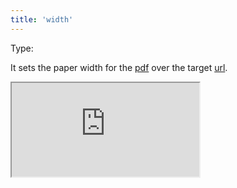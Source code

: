 ```yaml
---
title: 'width'
--- 
```


Type: <Type children='<string>'/><br/>

It sets the paper width for the [pdf](/docs/api/parameters/pdf) over the target [url](/docs/api/parameters/url).

<Iframe src="https://cdn.microlink.io/docs/raycast.pdf" />

<MultiCodeEditor languages={mqlCode('https://www.raycast.com/', { pdf: true, width: '640px' })} />

The value accepts values labeled with units.
